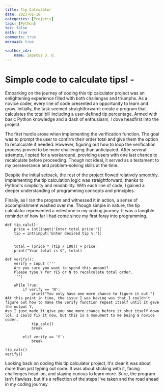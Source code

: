 ```yaml
---
title: Tip Calculator
date: 2023-01-18
categories: [Projects]
tags: [Python]
toc: false
math: true
comments: true
mermaid: true

<author_id>:
    name: Iapetus J. D.
---
```

# Simple code to calculate tips! - 

Embarking on the journey of coding this tip calculator project was an enlightening experience filled with both challenges and triumphs. As a novice coder, every line of code presented an opportunity to learn and grow. Initially, the task seemed straightforward: create a program that calculates the total bill including a user-defined tip percentage. Armed with basic Python knowledge and a dash of enthusiasm, I dove headfirst into the project.

The first hurdle arose when implementing the verification function. The goal was to prompt the user to confirm their order total and give them the option to recalculate if needed. However, figuring out how to loop the verification process proved to be more challenging than anticipated. After several attempts, I opted for a workaround, providing users with one last chance to recalculate before proceeding. Though not ideal, it served as a testament to my perseverance and problem-solving skills at the time.

Despite the initial setback, the rest of the project flowed relatively smoothly. Implementing the tip calculation logic was straightforward, thanks to Python's simplicity and readability. With each line of code, I gained a deeper understanding of programming concepts and principles.

Finally, as I ran the program and witnessed it in action, a sense of accomplishment washed over me. Though simple in nature, the tip calculator represented a milestone in my coding journey. It was a tangible reminder of how far I had come since my first foray into programming.

```
def tip_calc():
    price = int(input('Enter total price:'))
    tip = int(input('Enter desired tip %:'))


    total = (price * (tip / 100)) + price
    print("Your total is $", total)

def verify():
    verify = input ('''
    Are you sure you want to spend this amount?
    Please type Y for YES or N to recalculate total order.
    ''')

    while True:
        if verify == 'N':
            print("You only have one more chance to figure it out.")
#At this point in time, the issue I was having was that I couldn't figure out how to make the verify function repeat itself until it gave the output Y, 
#so I just made it give you one more chance before it shut itself down lol. I could fix it now, but this is a momument to me being a novice coder.
            tip_calc()
            break
        
        elif verify == 'Y':
            break         
        
tip_calc()
verify()
```
Looking back on coding this tip calculator project, it's clear it was about more than just typing out code. It was about sticking with it, facing challenges head-on, and staying curious to learn more. Sure, the program isn't flawless, but it's a reflection of the steps I've taken and the road ahead in my coding journey.

